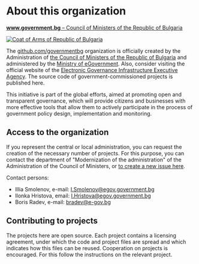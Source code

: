 # About this organization

[**www.government.bg** – Council of Ministers of the Republic of Bulgaria](http://www.government.bg/fce/index.shtml?s=001&p=0023)

[![Coat of Arms of Republic of Bulgaria](http://identity.egov.bg/wps/wcm/connect/identity.egov.bg14599/2dfc622a-1365-4b4d-9928-68746f02b477/gerb1.jpg?MOD=AJPERES&CACHEID=ROOTWORKSPACE.Z18_HQ8A1O82KGRF10AROJ2UN103G1-2dfc622a-1365-4b4d-9928-68746f02b477-lQRYJAE)](http://www.government.bg/)

The [github.com/governmentbg](https://github.com/governmentbg) organization is officially created by the Administration of [the Council of Ministers of the Republic of Bulgaria](http://www.government.bg/fce/index.shtml?s=001&p=0023) and administered by the [Ministry of eGovernment](https://egov.government.bg/). Also, consider visiting the official website of the [Electronic Governance Infrastructure Executive Agency](https://iaieu.egov.bg/wps/portal/agency-iaieu-en/home). The source code of government-commissioned projects is published here.

This initiative is part of the  global efforts, aimed at promoting open and transparent governance, which will provide citizens and businesses with more effective tools that allow them to actively participate in the process of government policy design, implementation and monitoring. 

## Access to the organization

If you represent the central or local administration, you can request the creation of the necessary number of projects. For this purpose, you can contact the department of "Modernization of the administration" of the Administration of the Council of Ministers, or [to create a new issue here](https://github.com/governmentbg/about/issues/new).

Contact persons:

- Illia Smolenov, e-mail: I.Smolenov@egov.government.bg
- Ilonka Hristova, email: I.Hristova@egov.government.bg
- Boris Radev, e-mail: bradev@e-gov.bg

## Contributing to projects

The projects here are open source. Each project contains a licensing agreement, under which the code and project files are spread and which indicates how this files can be reused. Cooperation on projects is encouraged. For this follow the instructions on the relevant project.

